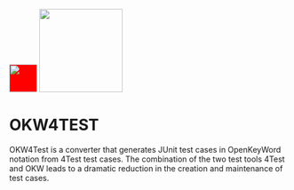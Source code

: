 <img src="http://4test.io/wp-content/uploads/2017/06/cropped-4test_feher.png" width="50px" height=auto style="background-color:red;"> <img src="http://logo.openkeyword.de/RasterFormat/150x78/OKW_Color_MSOffice_noBackground.png" width="150px" height=auto />

# OKW4TEST

OKW4Test is a converter that generates JUnit test cases in OpenKeyWord notation from 4Test test cases. The combination of the two test tools 4Test and OKW leads to a dramatic reduction in the creation and maintenance of test cases. 
